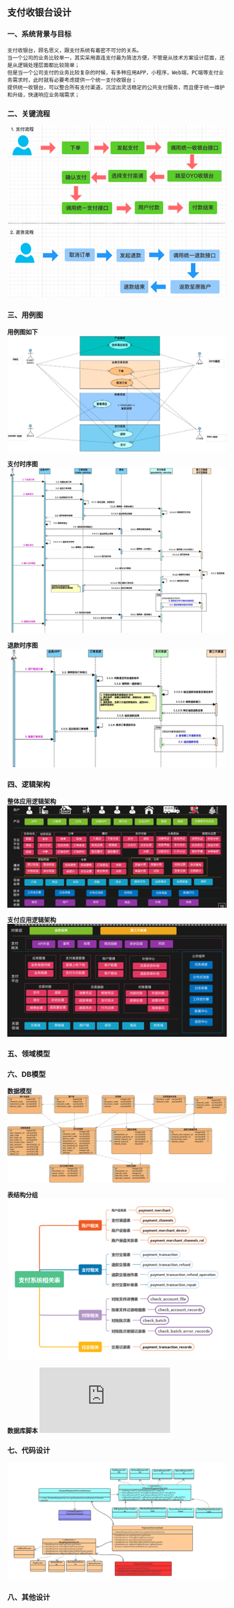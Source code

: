 
## 支付收银台设计

### 一、系统背景与目标
    支付收银台，顾名思义，跟支付系统有着密不可分的关系。
    当一个公司的业务比较单一，其实采用直连支付最为简洁方便，不管是从技术方案设计层面，还是从逻辑处理层面都比较简单；
    但是当一个公司支付的业务比较复杂的时候，有多种应用APP，小程序，Web端，PC端等支付业务需求时，此时就有必要考虑提供一个统一支付收银台；
    提供统一收银台，可以整合所有支付渠道，沉淀出灵活稳定的公共支付服务，而且便于统一维护和升级，快速响应业务端需求；

### 二、关键流程
![支付流程](../../sources/收银台关键流程.png "支付退款流程")

### 三、用例图
**用例图如下**
![用例图](../../sources/收银台用例图.png "收银台用例图")

**支付时序图**
![支付时序图](../../sources/收银台支付流程.jpg "支付时序图")

**退款时序图**
![退款时序图](../../sources/收银台退款流程.jpg "退款时序图")

### 四、逻辑架构
**整体应用逻辑架构**
![整体应用逻辑架构](../../sources/整体应用逻辑架构.png "整体应用逻辑架构")

**支付应用逻辑架构**
![支付应用逻辑架构](../../sources/支付应用逻辑架构.png "支付应用逻辑架构")

### 五、领域模型


### 六、DB模型
**数据模型**
![数据模型](../../sources/数据模型.png "数据模型")

**表结构分组**
![表结构分组](../../sources/表结构分组.png "表结构分组")

**数据库脚本**
![数据库脚本](https://github.com/mozhexiake/rock-payment/blob/master/rock-payment-starter/src/main/resources/sql/init-1220.sql "数据库脚本")

### 七、代码设计
![代码设计](../../sources/代码设计.png "代码设计")

### 八、其他设计
